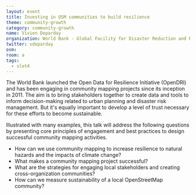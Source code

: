 ```yaml
---
layout: event
title: Investing in OSM communities to build resilience
theme: community-growth
category: community-growth
name: Vivien Deparday
organization: World Bank - Global Facility for Disaster Reduction and Recovery
twitter: vdeparday
osm:
room: a
tags:
  - slot4
---
```

The World Bank launched the Open Data for Resilience Initiative (OpenDRI) and has been engaging in community mapping projects since its inception in 2011. The aim is to bring stakeholders together to create data and tools to inform decision-making related to urban planning and disaster risk management. But it's equally important to develop a level of trust necessary for these efforts to become sustainable.

Illustrated with many examples, this talk will address the following questions by presenting core principles of engagement and best practices to design successful community mapping activities.

- How can we use community mapping to increase resilience to natural hazards and the impacts of climate change?
- What makes a community mapping project successful?
- What are the strategies for engaging local stakeholders and creating cross-organization communities?
- How can we measure sustainability of a local OpenStreetMap community?
